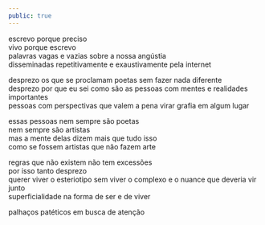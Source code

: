 ```yaml
---
public: true
---
```


escrevo porque preciso <br/>
vivo porque escrevo <br/>
palavras vagas e vazias sobre a nossa angústia <br/>
disseminadas repetitivamente e exaustivamente pela internet <br/>

desprezo os que se proclamam poetas sem fazer nada diferente <br/>
desprezo por que eu sei como são as pessoas com mentes e realidades importantes <br/>
pessoas com perspectivas que valem a pena virar grafia em algum lugar <br/>

essas pessoas nem sempre são poetas <br/>
nem sempre são artistas <br/>
mas a mente delas dizem mais que tudo isso <br/>
como se fossem artistas que não fazem arte <br/>

regras que não existem não tem excessões <br/>
por isso tanto desprezo <br/>
querer viver o esteriotipo sem viver o complexo e o nuance que deveria vir junto <br/>
superficialidade na forma de ser e de viver <br/>

palhaços patéticos em busca de atenção
